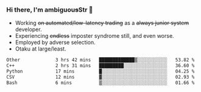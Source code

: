 ### Hi there, I'm ambiguou~~s~~Str 👋

<!--
**ambiguoustexture/ambiguoustexture** is a ✨ _special_ ✨ repository because its `README.md` (this file) appears on your GitHub profile.

Here are some ideas to get you started:
-->
- Working ~~on automated/low-latency trading~~ as a ~~always junior system~~ developer.
- Experiencing ~~endless~~ imposter syndrome still, and even worse.
- Employed by adverse selection.
- Otaku at large/least.

<!--START_SECTION:waka-->

```txt
Other             3 hrs 42 mins   █████████████▒░░░░░░░░░░░   53.82 %
C++               2 hrs 31 mins   █████████░░░░░░░░░░░░░░░░   36.60 %
Python            17 mins         █░░░░░░░░░░░░░░░░░░░░░░░░   04.25 %
CSV               12 mins         ▓░░░░░░░░░░░░░░░░░░░░░░░░   02.93 %
Bash              6 mins          ▒░░░░░░░░░░░░░░░░░░░░░░░░   01.66 %
```

<!--END_SECTION:waka-->
